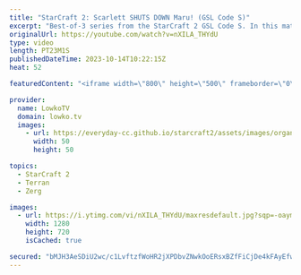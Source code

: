 ```yaml
---
title: "StarCraft 2: Scarlett SHUTS DOWN Maru! (GSL Code S)"
excerpt: "Best-of-3 series from the StarCraft 2 GSL Code S. In this match between Maru (Terran) and Scarlett (Zerg), Maru decides to play hyper aggressive games of StarCraft 2. Going for both two and three Command Center all-ins. Support my work: https://patreon.com/lowkotv Lowko Merch: https://lowko.shop  My"
originalUrl: https://youtube.com/watch?v=nXILA_THYdU
type: video
length: PT23M1S
publishedDateTime: 2023-10-14T10:22:15Z
heat: 52

featuredContent: "<iframe width=\"800\" height=\"500\" frameborder=\"0\" src=\"https://www.youtube.com/embed/nXILA_THYdU\" allow=\"accelerometer; autoplay; encrypted-media; gyroscope; picture-in-picture\" allowfullscreen></iframe>"

provider:
  name: LowkoTV
  domain: lowko.tv
  images:
    - url: https://everyday-cc.github.io/starcraft2/assets/images/organizations/lowko.tv-50x50.jpg
      width: 50
      height: 50

topics:
  - StarCraft 2
  - Terran
  - Zerg

images:
  - url: https://i.ytimg.com/vi/nXILA_THYdU/maxresdefault.jpg?sqp=-oaymwEmCIAKENAF8quKqQMa8AEB-AH-CYAC0AWKAgwIABABGDkgWihlMA8=&rs=AOn4CLDQbt76xF0tifXpVl_LGuMPz5EwXQ
    width: 1280
    height: 720
    isCached: true

secured: "bMJH3AeSDiU2wc/c1LvftzfWoHR2jXPDbvZNwkOoERsxBZfFiCjDe4kFAyEfw+PPb/XR1NjNAtB2FpOWECkVas7xiopZXnyVYv5fDmQuDmh7ICTmL60Yh9NJ1mY5jQcCAOi2hjw58C3dJlSzVa1+0Z1fN7YJXJdA2o8R2dpRJFQuZbeVNCjk62qNkWM3U38UDURhixzPuedn8GmckS5HdfirzkNibYfxwTJcWqlkuPnmFeGhcQLruQRii3zj/Dam5akAwSjFfTAilwoQWkAf4W6o3xhd3m024qVGhQEdndTAuSfLwpsEr+UZ64+eYAtCmHGPRP12q+vDjSaBaTJAbsUIeGoPU7koSaX5ZgrV6pbp7Lo1B69Q4E+h0VLeo/hIXj1Rh+ImtJY0NQrvvuqZRVl2E6a31/LDbKzjLi0nxfY=;xLoRw0yU/6RkcOVS6T/C1A=="
---
```


